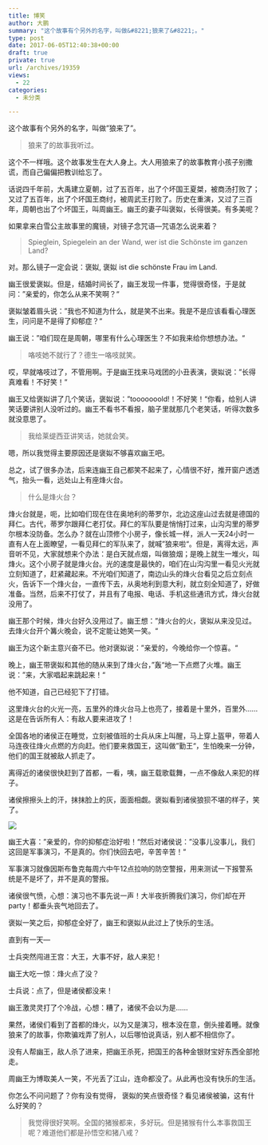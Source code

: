 ```yaml
---
title: 博笑
author: 大鹏
summary: "这个故事有个另外的名字，叫做&#8221;狼来了&#8221;。"
type: post
date: 2017-06-05T12:40:38+00:00
draft: true
private: true
url: /archives/19359
views:
  - 22
categories:
  - 未分类

---
```

这个故事有个另外的名字，叫做&#8221;狼来了&#8221;。

> 狼来了的故事我听过。

这个不一样哦。这个故事发生在大人身上。大人用狼来了的故事教育小孩子别撒谎，而自己偏偏把教训给忘了。

话说四千年前，大禹建立夏朝，过了五百年，出了个坏国王夏桀，被商汤打败了；又过了五百年，出了个坏国王商纣，被周武王打败了。历史在重演，又过了三百年，周朝也出了个坏国王，叫周幽王。幽王的妻子叫褒姒，长得很美。有多美呢？

如果拿来白雪公主故事里的魔镜，对镜子念咒语&#8212;咒语怎么说来着？

> Spieglein, Spiegelein an der Wand, wer ist die Schönste im ganzen Land?

对。那么镜子一定会说：褒姒, 褒姒 ist die schönste Frau im Land.

幽王很爱褒姒。但是，结婚时间长了，幽王发现一件事，觉得很奇怪，于是就问：”亲爱的，你怎么从来不笑啊？“

褒姒皱着眉头说：”我也不知道为什么，就是笑不出来。我是不是应该看看心理医生，问问是不是得了抑郁症？“

幽王说：”咱们现在是周朝，哪里有什么心理医生？不如我来给你想想办法。“

> 咯吱她不就行了？德生一咯吱就笑。

哎，早就咯吱过了，不管用啊。于是幽王找来马戏团的小丑表演，褒姒说：”长得真难看！不好笑！“

幽王又给褒姒讲了几个笑话，褒姒说：”tooooooold!！不好笑！“你看，给别人讲笑话要讲别人没听过的。幽王不看书不看报，脑子里就那几个老笑话，听得次数多就没意思了。

> 我给莱缇西亚讲笑话，她就会笑。

嗯，所以我觉得主要原因还是褒姒不够喜欢幽王吧。
  
总之，试了很多办法，后来连幽王自己都笑不起来了，心情很不好，推开窗户透透气，抬头一看，远处山上有座烽火台。

> 什么是烽火台？

烽火台就是，呃，比如咱们现在住在奥地利的蒂罗尔，北边这座山过去就是德国的拜仁。古代，蒂罗尔跟拜仁老打仗。拜仁的军队要是悄悄打过来，山沟沟里的蒂罗尔根本没防备。怎么办？就在山顶修个小房子，像长城一样，派人一天24小时一直有人在上面瞭望，一看见拜仁的军队来了，就喊”狼来啦“。但是，离得太远，声音听不见，大家就想来个办法：是白天就点烟，叫做狼烟；是晚上就生一堆火，叫烽火。这个小房子就是烽火台。光的速度是最快的，咱们在山沟沟里一看见火光就立刻知道了，赶紧藏起来。不光咱们知道了，南边山头的烽火台看见之后立刻点火，告诉下一个烽火台，一直传下去，从奥地利到意大利，就立刻全知道了，好做准备。当然，后来不打仗了，并且有了电报、电话、手机这些通讯方式，烽火台就没用了。

幽王那个时候，烽火台好久没用过了。幽王想：”烽火台的火，褒姒从来没见过。去烽火台开个篝火晚会，说不定能让她笑一笑。“

幽王为这个新主意兴奋不已。他对褒姒说：”亲爱的，今晚给你一个惊喜。“

晚上，幽王带褒姒和其他的随从来到了烽火台，”轰“地一下点燃了火堆。幽王说：”来，大家唱起来跳起来！“

他不知道，自己已经犯下了打错。

这里烽火台的火光一亮，五里外的烽火台马上也亮了，接着是十里外，百里外&#8230;&#8230;这是在告诉所有人：有敌人要来进攻了！

全国各地的诸侯正在睡觉，立刻被值班的士兵从床上叫醒，马上穿上盔甲，带着人马连夜往烽火点燃的方向赶。他们要来救国王，这叫做”勤王“，生怕晚来一分钟，他们的国王就被敌人抓走了。

离得近的诸侯很快赶到了首都，一看，咦，幽王载歌载舞，一点不像敌人来犯的样子。

诸侯擦擦头上的汗，抹抹脸上的灰，面面相觑。褒姒看到诸侯狼狈不堪的样子，笑了。

![][1]

幽王大喜：”亲爱的，你的抑郁症治好啦！“然后对诸侯说：”没事儿没事儿，我们这回是军事演习，不是真的。你们快回去吧，辛苦辛苦！“

军事演习就像因斯布鲁克每周六中午12点拉响的防空警报，用来测试一下报警系统是不是坏了，并不是真的警报。

诸侯很气愤，心想：演习也不事先说一声！大半夜折腾我们演习，你们却在开party！都垂头丧气地回去了。

褒姒一笑之后，抑郁症全好了，幽王和褒姒从此过上了快乐的生活。

直到有一天&#8212;

士兵突然闯进王宫：大王，大事不好，敌人来犯！

幽王大吃一惊：烽火点了没？

士兵说：点了，但是诸侯都没来！

幽王激灵灵打了个冷战，心想：糟了，诸侯不会以为是&#8230;&#8230;

果然，诸侯们看到了首都的烽火，以为又是演习，根本没在意，倒头接着睡。就像狼来了的故事，你欺骗戏弄了别人，以后哪怕说真话，别人都不相信你了。

没有人帮幽王，敌人杀了进来，把幽王杀死，把国王的各种金银财宝好东西全部抢走。

周幽王为博取美人一笑，不光丢了江山，连命都没了。从此再也没有快乐的生活。

你怎么不问问题了？你有没有觉得， 褒姒的笑点很奇怪？看见诸侯被骗，这有什么好笑的？

> 我觉得很好笑啊。全国的猪猴都来，多好玩。但是猪猴有什么本事救国王呢？难道他们都是孙悟空和猪八戒？

 [1]: http://cdn6.bjinnovate.com/uploads/2017-03-02/2782065571791307492.jpg
